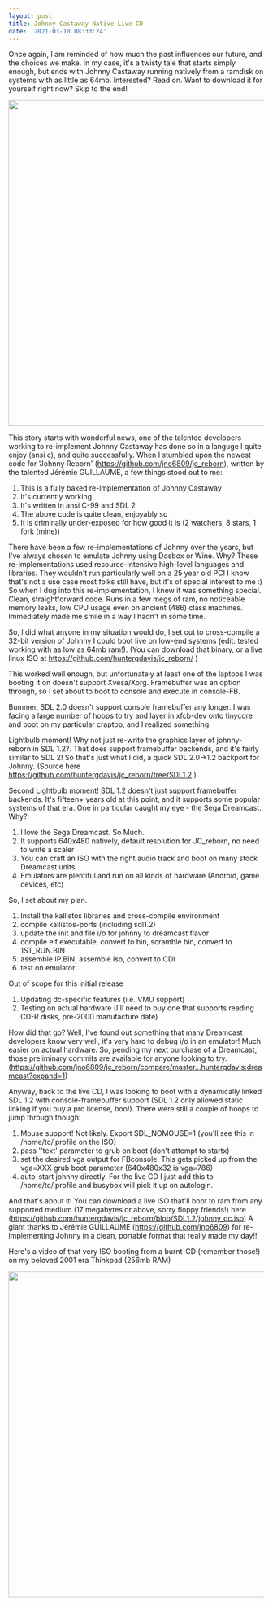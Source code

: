 ```yaml
---
layout: post
title: Johnny Castaway Native Live CD 
date: '2021-03-10 08:33:24'
---
```

Once again, I am reminded of how much the past influences our future, and the choices we make.  In my case, it's a twisty tale that starts simply enough, but ends with Johnny Castaway running natively from a ramdisk on systems with as little as 64mb.  Interested?  Read on.  Want to download it for yourself right now?  Skip to the end!

<img src="https://github.com/huntergdavis/huntergdavis.github.io/raw/master/content/images/2021/64mb_ram_vm_boot.webm" width="640">


This story starts with wonderful news, one of the talented developers working to re-implement Johnny Castaway has done so in a languge I quite enjoy (ansi c), and quite successfully.  When I stumbled upon the newest code for 'Johnny Reborn' (https://github.com/jno6809/jc_reborn), written by the talented Jérémie GUILLAUME, a few things stood out to me:

1. This is a fully baked re-implementation of Johnny Castaway
2. It's currently working 
3. It's written in ansi C-99 and SDL 2
4. The above code is quite clean, enjoyably so
5. It is criminally under-exposed for how good it is (2 watchers, 8 stars, 1 fork (mine))

There have been a few re-implementations of Johnny over the years, but I've always chosen to emulate Johnny using Dosbox or Wine.  Why?  These re-implementations used resource-intensive high-level languages and libraries.  They wouldn't run particularly well on a 25 year old PC!  I know that's not a use case most folks still have, but it's of special interest to me :) So when I dug into this re-implementation, I knew it was something special.  Clean, straightforward code.  Runs in a few megs of ram, no noticeable memory leaks, low CPU usage even on ancient (486) class machines.  Immediately made me smile in a way I hadn't in some time.  

So, I did what anyone in my situation would do, I set out to cross-compile a 32-bit version of Johnny I could boot live on low-end systems (edit: tested working with as low as 64mb ram!).  (You can download that binary, or a live linux ISO at https://github.com/huntergdavis/jc_reborn/ )

This worked well enough, but unfortunately at least one of the laptops I was booting it on doesn't support Xvesa/Xorg.  Framebuffer was an option through, so I set about to boot to console and execute in console-FB.

Bummer, SDL 2.0 doesn't support console framebuffer any longer.  I was facing a large number of hoops to try and layer in xfcb-dev onto tinycore and boot on my particular craptop, and I realized something. 

Lightbulb moment!  Why not just re-write the graphics layer of johnny-reborn in SDL 1.2?.  That does support framebuffer backends, and it's fairly similar to SDL 2!  So that's just what I did, a quick SDL 2.0->1.2 backport for Johnny.  (Source here https://github.com/huntergdavis/jc_reborn/tree/SDL1.2 )

Second Lightbulb moment!  SDL 1.2 doesn't just support framebuffer backends.  It's fifteen+ years old at this point, and it supports some popular systems of that era.  One in particular caught my eye - the Sega Dreamcast.  Why?

1. I love the Sega Dreamcast.  So Much.
2. It supports 640x480 natively, default resolution for JC_reborn, no need to write a scaler
3. You can craft an ISO with the right audio track and boot on many stock Dreamcast units. 
4. Emulators are plentiful and run on all kinds of hardware (Android, game devices, etc)
 

So, I set about my plan. 

1.  Install the kallistos libraries and cross-compile environment
2.  compile kallistos-ports (including sdl1.2)
3.  update the init and file i/o for johnny to dreamcast flavor 
4.  compile elf executable, convert to bin, scramble bin, convert to 1ST_RUN.BIN
5.  assemble IP.BIN, assemble iso, convert to CDI
6.  test on emulator

Out of scope for this initial release
1. Updating dc-specific features (i.e. VMU support)
2. Testing on actual hardware (I'll need to buy one that supports reading CD-R disks, pre-2000 manufacture date)

How did that go?  Well, I've found out something that many Dreamcast developers know very well, it's very hard to debug i/o in an emulator!  Much easier on actual hardware.  So, pending my next purchase of a Dreamcast, those preliminary commits are available for anyone looking to try. (https://github.com/jno6809/jc_reborn/compare/master...huntergdavis:dreamcast?expand=1)

Anyway, back to the live CD, I was looking to boot with a dynamically linked SDL 1.2 with console-framebuffer support (SDL 1.2 only allowed static linking if you buy a pro license, boo!).  There were still a couple of hoops to jump through though:

1.  Mouse support!  Not likely.  Export SDL_NOMOUSE=1 (you'll see this in /home/tc/.profile on the ISO)
2.  pass ''text' parameter to grub on boot (don't attempt to startx)
3.  set the desired vga output for FBconsole.  This gets picked up from the vga=XXX grub boot parameter (640x480x32 is vga=786)
4.  auto-start johnny directly.  For the live CD I just add this to /home/tc/.profile and busybox will pick it up on autologin.


And that's about it!  You can download a live ISO that'll boot to ram from any supported medium (17 megabytes or above, sorry floppy friends!) here (https://github.com/huntergdavis/jc_reborn/blob/SDL1.2/johnny_dc.iso)  A giant thanks to Jérémie GUILLAUME (https://github.com/jno6809) for re-implementing Johnny in a clean, portable format that really made my day!! 

Here's a video of that very ISO booting from a burnt-CD (remember those!) on my beloved 2001 era Thinkpad (256mb RAM)


<img src="https://github.com/huntergdavis/huntergdavis.github.io/raw/master/content/images/2021/thinkpad_johnny_960.webm" width="640">







 
